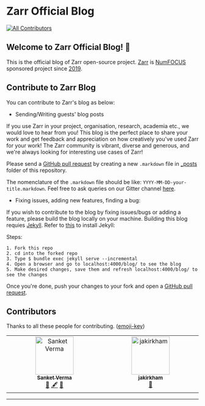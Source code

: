 # Zarr Official Blog
<!-- ALL-CONTRIBUTORS-BADGE:START - Do not remove or modify this section -->
[![All Contributors](https://img.shields.io/badge/all_contributors-2-orange.svg?style=flat-square)](#contributors-)
<!-- ALL-CONTRIBUTORS-BADGE:END -->

## Welcome to Zarr Official Blog! 🚀

This is the official blog of Zarr open-source project. [Zarr](https://zarr.dev)
is [NumFOCUS](https://numfocus.org/project/zarr) sponsored project since [2019](https://numfocus.org/project/zarr).

## Contribute to Zarr Blog

You can contribute to Zarr's blog as below:

- Sending/Writing guests' blog posts

If you use Zarr in your project, organisation, research, academia etc., we would
love to hear from you! This blog is the perfect place to share your work and
get feedback and appreciation on how creatively you've used Zarr for your work!
The Zarr community is vibrant, diverse and generous, and we're always looking
for interesting use cases of Zarr!

Please send a [GitHub pull request](https://docs.github.com/en/pull-requests/collaborating-with-pull-requests/proposing-changes-to-your-work-with-pull-requests/creating-a-pull-request)
by creating a new `.markdown` file in [_posts](https://github.com/zarr-developers/blog/tree/main/_posts)
folder of this repository.

The nomenclature of the `.markdown` file should be like:
`YYYY-MM-DD-your-title.markdown`. Feel free to ask queries on our Gitter
channel [here](https://gitter.im/zarr-developers/community).

- Fixing issues, adding new features, finding a bug:

If you wish to contribute to the blog by fixing issues/bugs or adding a feature,
please build the blog locally on your machine. Building this blog requies
[Jekyll](http://jekyllrb.com/). Refer to [this](https://jekyllrb.com/docs/) to
install Jekyll:

Steps:

``` 
1. Fork this repo
2. cd into the forked repo
3. Type $ bundle exec jekyll serve --incremental
4. Open a browser and go to localhost:4000/blog/ to see the blog
5. Make desired changes, save them and refresh localhost:4000/blog/ to see the changes
```

Once you're done, push your changes to your fork and open a [GitHub pull
request](https://docs.github.com/en/pull-requests/collaborating-with-pull-requests/proposing-changes-to-your-work-with-pull-requests/creating-a-pull-request).

## Contributors

Thanks to all these people for contributing. ([emoji-key](https://allcontributors.org/docs/en/emoji-key))
<!-- ALL-CONTRIBUTORS-LIST:START - Do not remove or modify this section -->
<!-- prettier-ignore-start -->
<!-- markdownlint-disable -->
<table>
  <tbody>
    <tr>
      <td align="center" valign="top" width="14.28%"><a href="https://sanketverma.me"><img src="https://avatars.githubusercontent.com/u/20305658?v=4?s=100" width="100px;" alt="Sanket Verma"/><br /><sub><b>Sanket Verma</b></sub></a><br /><a href="#blog-MSanKeys963" title="Blogposts">📝</a> <a href="#content-MSanKeys963" title="Content">🖋</a> <a href="#maintenance-MSanKeys963" title="Maintenance">🚧</a></td>
      <td align="center" valign="top" width="14.28%"><a href="https://github.com/jakirkham"><img src="https://avatars.githubusercontent.com/u/3019665?v=4?s=100" width="100px;" alt="jakirkham"/><br /><sub><b>jakirkham</b></sub></a><br /><a href="https://github.com/zarr-developers/blog/pulls?q=is%3Apr+reviewed-by%3Ajakirkham" title="Reviewed Pull Requests">👀</a></td>
    </tr>
  </tbody>
</table>

<!-- markdownlint-restore -->
<!-- prettier-ignore-end -->

<!-- ALL-CONTRIBUTORS-LIST:END -->

<!-- ALL-CONTRIBUTORS-LIST:START - Do not remove or modify this section -->
<!-- prettier-ignore-start -->
<!-- markdownlint-disable -->

<!-- markdownlint-restore -->
<!-- prettier-ignore-end -->

<!-- ALL-CONTRIBUTORS-LIST:END -->

---
